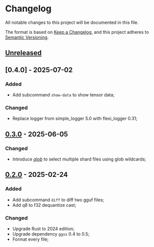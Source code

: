 # Changelog

All notable changes to this project will be documented in this file.

The format is based on [Keep a Changelog](https://keepachangelog.com/en/1.1.0/),
and this project adheres to [Semantic Versioning](https://semver.org/spec/v2.0.0.html).

## [Unreleased]

## [0.4.0] - 2025-07-02

### Added

- Add subcommand `show-data` to show tensor data;

### Changed

- Replace logger from simple_logger 5.0 with flexi_logger 0.31;

## [0.3.0] - 2025-06-05

### Changed

- Introduce [*glob*](https://crates.io/crates/glob) to select multiple shard files using glob wildcards;

## [0.2.0] - 2025-02-24

### Added

- Add subcommand `diff` to diff two gguf files;
- Add q8 to f32 dequantize cast;

### Changed

- Upgrade Rust to 2024 edition;
- Upgrade dependency `ggus` 0.4 to 0.5;
- Format every file;

[Unreleased]: https://github.com/InfiniTensor/gguf/compare/v0.5.1...HEAD
[0.3.0]: https://github.com/InfiniTensor/gguf/compare/v0.5.0...v0.5.1
[0.2.0]: https://github.com/InfiniTensor/gguf/releases/tag/v0.5.0
